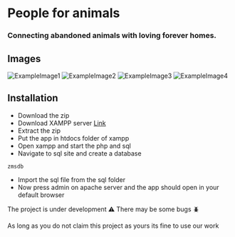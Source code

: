 # People for animals

### Connecting abandoned animals with loving forever homes.
## Images
![ExampleImage1]('./images/screenshots/thorium_swSAAAYkuI.png')
![ExampleImage2]('./images/screenshots/thorium_YKM9vD4EIy.png')
![ExampleImage3]('./images/screenshots/thorium_8bF83fB8aN.png')
![ExampleImage4]('./images/screenshots/thorium_V0zK0M7acy.png')

## Installation 
- Download the zip
- Download XAMPP server [Link](https://www.apachefriends.org/)
- Extract the zip 
- Put the app in htdocs folder of xampp 
- Open xampp and start the php and sql 
- Navigate to sql site and create a database 
```
zmsdb
```
- Import the sql file from the sql folder 
- Now press admin on apache server and the app should open in your default browser

The project is under development ⚠️
There may be some bugs 🪲

As long as you do not claim this project as yours its fine to use our work
